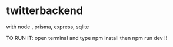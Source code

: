 # twitterbackend
with node , prisma, express, sqlite

TO RUN IT:
open terminal and type npm install 
then npm run dev !!
